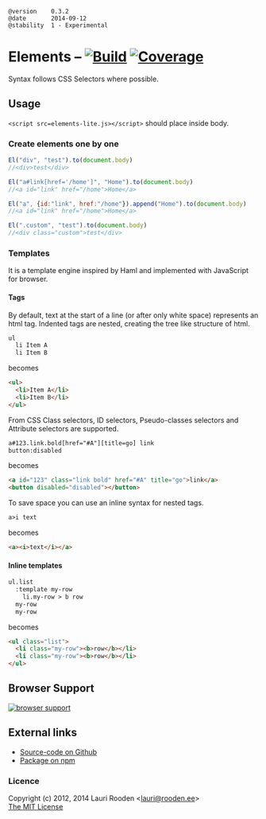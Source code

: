 [1]: https://secure.travis-ci.org/litejs/elements-lite.png
[2]: https://travis-ci.org/litejs/elements-lite
[3]: https://coveralls.io/repos/litejs/elements-lite/badge.png
[4]: https://coveralls.io/r/litejs/elements-lite
[7]: https://ci.testling.com/litejs/elements-lite.png
[8]: https://ci.testling.com/litejs/elements-lite


    @version    0.3.2
    @date       2014-09-12
    @stability  1 - Experimental


Elements &ndash; [![Build][1]][2] [![Coverage][3]][4]
========

Syntax follows CSS Selectors where possible.

Usage
-----

`<script src=elements-lite.js></script>` should place inside body.

### Create elements one by one

```javascript
El("div", "test").to(document.body)
//<div>test</div>

El("a#link[href='/home']", "Home").to(document.body)
//<a id="link" href="/home">Home</a>

El("a", {id:"link", href:"/home"}).append("Home").to(document.body)
//<a id="link" href="/home">Home</a>

El(".custom", "test").to(document.body)
//<div class="custom">test</div>
```


### Templates

It is a template engine inspired by Haml and implemented with JavaScript for browser.


#### Tags

By default, text at the start of a line (or after only white space) represents an html tag. 
Indented tags are nested, creating the tree like structure of html.


```html
ul
  li Item A
  li Item B
```

becomes

```html
<ul>
  <li>Item A</li>
  <li>Item B</li>
</ul>
```

From CSS Class selectors, ID selectors, Pseudo-classes selectors
and Attribute selectors are supported.

```html
a#123.link.bold[href="#A"][title=go] link
button:disabled
```

becomes

```html
<a id="123" class="link bold" href="#A" title="go">link</a>
<button disabled="disabled"></button>
```


To save space you can use an inline syntax for nested tags.

```html
a>i text
```

becomes

```html
<a><i>text</i></a>
```

#### Inline templates

```html
ul.list
  :template my-row
    li.my-row > b row
  my-row
  my-row
```

becomes

```html
<ul class="list">
  <li class="my-row"><b>row</b></li>
  <li class="my-row"><b>row</b></li>
</ul>
```



Browser Support
---------------

[![browser support][7]][8]



External links
--------------

-   [Source-code on Github](https://github.com/litejs/elements-lite)
-   [Package on npm](https://npmjs.org/package/elements-lite)



### Licence

Copyright (c) 2012, 2014 Lauri Rooden &lt;lauri@rooden.ee&gt;  
[The MIT License](http://lauri.rooden.ee/mit-license.txt)


